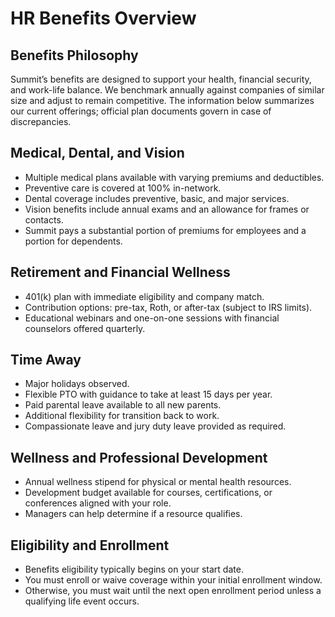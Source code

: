 # HR Benefits Overview

## Benefits Philosophy
Summit’s benefits are designed to support your health, financial security, and work-life balance. We benchmark annually against companies of similar size and adjust to remain competitive. The information below summarizes our current offerings; official plan documents govern in case of discrepancies.

## Medical, Dental, and Vision
- Multiple medical plans available with varying premiums and deductibles.  
- Preventive care is covered at 100% in-network.  
- Dental coverage includes preventive, basic, and major services.  
- Vision benefits include annual exams and an allowance for frames or contacts.  
- Summit pays a substantial portion of premiums for employees and a portion for dependents.  

## Retirement and Financial Wellness
- 401(k) plan with immediate eligibility and company match.  
- Contribution options: pre-tax, Roth, or after-tax (subject to IRS limits).  
- Educational webinars and one-on-one sessions with financial counselors offered quarterly.  

## Time Away
- Major holidays observed.  
- Flexible PTO with guidance to take at least 15 days per year.  
- Paid parental leave available to all new parents.  
- Additional flexibility for transition back to work.  
- Compassionate leave and jury duty leave provided as required.  

## Wellness and Professional Development
- Annual wellness stipend for physical or mental health resources.  
- Development budget available for courses, certifications, or conferences aligned with your role.  
- Managers can help determine if a resource qualifies.  

## Eligibility and Enrollment
- Benefits eligibility typically begins on your start date.  
- You must enroll or waive coverage within your initial enrollment window.  
- Otherwise, you must wait until the next open enrollment period unless a qualifying life event occurs.  
